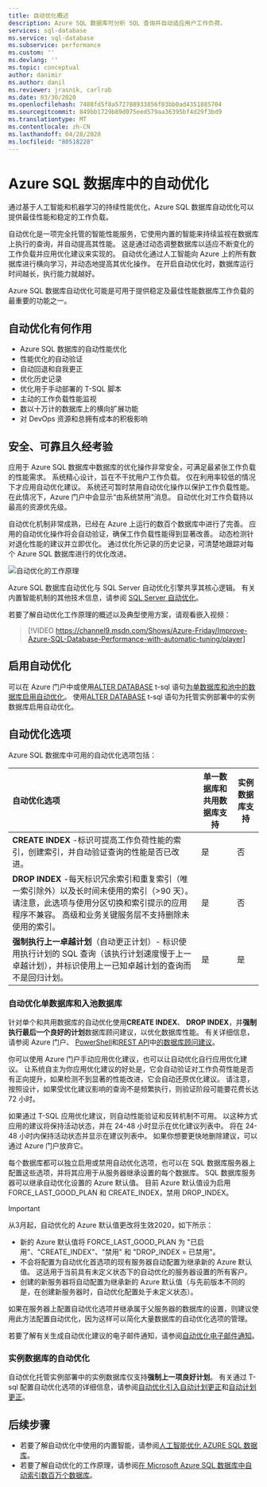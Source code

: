 ```yaml
---
title: 自动优化概述
description: Azure SQL 数据库可分析 SQL 查询并自动适应用户工作负荷。
services: sql-database
ms.service: sql-database
ms.subservice: performance
ms.custom: ''
ms.devlang: ''
ms.topic: conceptual
author: danimir
ms.author: danil
ms.reviewer: jrasnik, carlrab
ms.date: 03/30/2020
ms.openlocfilehash: 7488fd5f8a572788933856f03bb0ad4351885704
ms.sourcegitcommit: 849bb1729b89d075eed579aa36395bf4d29f3bd9
ms.translationtype: MT
ms.contentlocale: zh-CN
ms.lasthandoff: 04/28/2020
ms.locfileid: "80518228"
---
```

# <a name="automatic-tuning-in-azure-sql-database"></a>Azure SQL 数据库中的自动优化

通过基于人工智能和机器学习的持续性能优化，Azure SQL 数据库自动优化可以提供最佳性能和稳定的工作负载。

自动优化是一项完全托管的智能性能服务，它使用内置的智能来持续监视在数据库上执行的查询，并自动提高其性能。 这是通过动态调整数据库以适应不断变化的工作负载并应用优化建议来实现的。 自动优化通过人工智能向 Azure 上的所有数据库进行横向学习，并动态地提高其优化操作。 在开启自动优化时，数据库运行时间越长，执行能力就越好。

Azure SQL 数据库自动优化可能是可用于提供稳定及最佳性能数据库工作负载的最重要的功能之一。

## <a name="what-can-automatic-tuning-do-for-you"></a>自动优化有何作用

- Azure SQL 数据库的自动性能优化
- 性能优化的自动验证
- 自动回退和自我更正
- 优化历史记录
- 优化用于手动部署的 T-SQL 脚本
- 主动的工作负载性能监视
- 数以十万计的数据库上的横向扩展功能
- 对 DevOps 资源和总拥有成本的积极影响

## <a name="safe-reliable-and-proven"></a>安全、可靠且久经考验

应用于 Azure SQL 数据库中数据库的优化操作非常安全，可满足最紧张工作负载的性能需求。 系统精心设计，旨在不干扰用户工作负载。 仅在利用率较低的情况下才应用自动优化建议。 系统还可暂时禁用自动优化操作以保护工作负载性能。 在此情况下，Azure 门户中会显示“由系统禁用”消息。 自动优化对工作负载持以最高的资源优先级。

自动优化机制非常成熟，已经在 Azure 上运行的数百个数据库中进行了完善。 应用的自动优化操作将会自动验证，确保工作负载性能得到显著改善。 动态检测针对退化性能的建议并立即优化。 通过优化所记录的历史记录，可清楚地跟踪对每个 Azure SQL 数据库进行的优化改进。

![自动优化的工作原理](./media/sql-database-automatic-tuning/how-does-automatic-tuning-work.png)

Azure SQL 数据库自动优化与 SQL Server 自动优化引擎共享其核心逻辑。 有关内置智能机制的其他技术信息，请参阅 [SQL Server 自动优化](https://docs.microsoft.com/sql/relational-databases/automatic-tuning/automatic-tuning)。

若要了解自动优化工作原理的概述以及典型使用方案，请观看嵌入视频：

> [!VIDEO https://channel9.msdn.com/Shows/Azure-Friday/Improve-Azure-SQL-Database-Performance-with-automatic-tuning/player]

## <a name="enable-automatic-tuning"></a>启用自动优化

可以在 Azure 门户中或使用[ALTER DATABASE](https://docs.microsoft.com/sql/t-sql/statements/alter-database-transact-sql-set-options?view=azuresqldb-current) t-sql 语句[为单数据库和池中的数据库启用自动优化](sql-database-automatic-tuning-enable.md)。 使用[ALTER DATABASE](https://docs.microsoft.com/sql/t-sql/statements/alter-database-transact-sql-set-options?view=azuresqldb-mi-current) t-sql 语句为托管实例部署中的实例数据库启用自动优化。

## <a name="automatic-tuning-options"></a>自动优化选项

Azure SQL 数据库中可用的自动优化选项包括：

| 自动优化选项 | 单一数据库和共用数据库支持 | 实例数据库支持 |
| :----------------------------- | ----- | ----- |
| **CREATE INDEX** -标识可提高工作负荷性能的索引，创建索引，并自动验证查询的性能是否已改进。 | 是 | 否 |
| **DROP INDEX** -每天标识冗余索引和重复索引（唯一索引除外）以及长时间未使用的索引（>90 天）。 请注意，此选项与使用分区切换和索引提示的应用程序不兼容。 高级和业务关键服务层不支持删除未使用的索引。 | 是 | 否 |
| **强制执行上一卓越计划**（自动更正计划）- 标识使用执行计划的 SQL 查询（该执行计划速度慢于上一卓越计划），并标识使用上一已知卓越计划的查询而不是回归计划。 | 是 | 是 |

### <a name="automatic-tuning-for-single-and-pooled-databases"></a>自动优化单数据库和入池数据库

针对单个和共用数据库的自动优化使用**CREATE INDEX**、 **DROP INDEX**，并**强制执行最后一个良好的计划**数据库顾问建议，以优化数据库性能。 有关详细信息，请参阅 Azure 门户、 [PowerShell](https://docs.microsoft.com/powershell/module/az.sql/get-azsqldatabaserecommendedaction)和[REST API](https://docs.microsoft.com/rest/api/sql/serverautomatictuning)中[的数据库顾问建议](sql-database-advisor-portal.md)。

你可以使用 Azure 门户手动应用优化建议，也可以让自动优化自行应用优化建议。 让系统自主为你应用优化建议的好处是，它会自动验证对工作负荷性能是否有正向提升，如果检测不到显著的性能改进，它会自动还原优化建议。 请注意，按照设计，如果受优化建议影响的查询不是频繁执行，则验证阶段可能要花费长达 72 小时。

如果通过 T-SQL 应用优化建议，则自动性能验证和反转机制不可用。 以这种方式应用的建议将保持活动状态，并在 24-48 小时显示在优化建议列表中。 将在 24-48 小时内保持活动状态并显示在建议列表中。 如果你想要更快地删除建议，可以通过 Azure 门户放弃它。

每个数据库都可以独立启用或禁用自动优化选项，也可以在 SQL 数据库服务器上配置这些选项，并将其应用于从服务器继承设置的每个数据库。 SQL 数据库服务器可以继承自动优化设置的 Azure 默认值。 目前 Azure 默认值设为启用 FORCE_LAST_GOOD_PLAN 和 CREATE_INDEX，禁用 DROP_INDEX。

> [!IMPORTANT]
> 从3月起，自动优化的 Azure 默认值更改将生效2020，如下所示：
>
> - 新的 Azure 默认值将 FORCE_LAST_GOOD_PLAN 为 "已启用"、"CREATE_INDEX"、"禁用" 和 "DROP_INDEX = 已禁用"。
> - 不会将配置为自动优化首选项的现有服务器自动配置为继承新的 Azure 默认值。 这适用于当前具有未定义状态下的自动优化的服务器设置的所有客户。
> - 创建的新服务器将自动配置为继承新的 Azure 默认值（与先前版本不同的是，在创建新服务器时，自动优化配置处于未定义状态）。

如果在服务器上配置自动优化选项并继承属于父服务器的数据库的设置，则建议使用此方法配置自动优化，因为这样可以简化大量数据库的自动优化选项的管理。

若要了解有关生成自动优化建议的电子邮件通知，请参阅[自动优化电子邮件通知](sql-database-automatic-tuning-email-notifications.md)。

### <a name="automatic-tuning-for-instance-databases"></a>实例数据库的自动优化

自动优化托管实例部署中的实例数据库仅支持**强制上一项良好计划**。 有关通过 T-sql 配置自动优化选项的详细信息，请参阅[自动优化引入自动计划更正](https://azure.microsoft.com/blog/automatic-tuning-introduces-automatic-plan-correction-and-t-sql-management/)和[自动计划更正](https://docs.microsoft.com/sql/relational-databases/automatic-tuning/automatic-tuning?view=sql-server-ver15#automatic-plan-correction)。

## <a name="next-steps"></a>后续步骤

- 若要了解自动优化中使用的内置智能，请参阅[人工智能优化 AZURE SQL 数据库](https://azure.microsoft.com/blog/artificial-intelligence-tunes-azure-sql-databases/)。
- 若要了解自动优化的工作原理，请参阅[在 Microsoft Azure SQL 数据库中自动索引数百万个数据库](https://www.microsoft.com/en-us/research/uploads/prod/2019/02/autoindexing_azuredb.pdf)。
